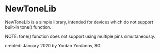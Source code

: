 # NewToneLib
NewToneLib is a simple library, intended for devices which do not support built-in tone() function.

NOTE: tone() function does not support using multiple pins simultaneously.

created:   January 2020
by Yordan Yordanov, BG

